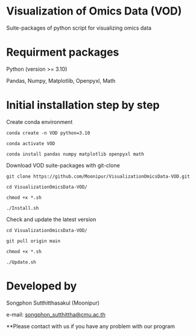 # Visualization of Omics Data (VOD)

  Suite-packages of python script for visualizing omics data

# Requirment packages

  Python (version >= 3.10)
  
  Pandas, Numpy, Matplotlib, Openpyxl, Math
  
# Initial installation step by step

  Create conda environment
    
    conda create -n VOD python=3.10
    
    conda activate VOD
    
    conda install pandas numpy matplotlib openpyxl math
    
  Download VOD suite-packages with git-clone
    
    git clone https://github.com/Moonipur/VisualizationOmicsData-VOD.git
    
    cd VisualizationOmicsData-VOD/
    
    chmod +x *.sh
    
    ./Install.sh
    
  Check and update the latest version

    cd VisualizationOmicsData-VOD/
    
    git pull origin main
    
    chmod +x *.sh
    
    ./Update.sh
    
# Developed by

  Songphon Sutthitthasakul (Moonipur)

  e-mail: songphon_sutthittha@cmu.ac.th
  
  **Please contact with us if you have any problem with our program
